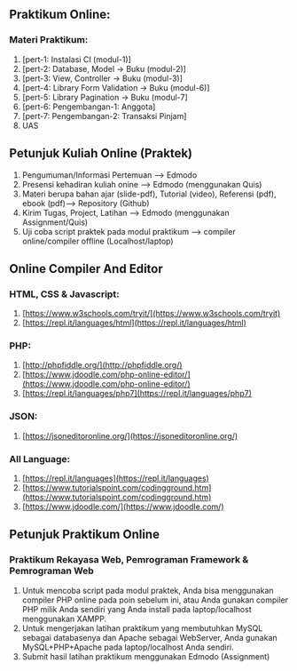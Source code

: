 ## Praktikum Online:
### Materi Praktikum:
1. [pert-1: Instalasi CI (modul-1)] 
2. [pert-2: Database, Model -> Buku (modul-2)]
3. [pert-3: View, Controller -> Buku (modul-3)]
4. [pert-4: Library Form Validation -> Buku (modul-6)]
5. [pert-5: Library Pagination -> Buku (modul-7]
6. [pert-6: Pengembangan-1: Anggota]
7. [pert-7: Pengembangan-2: Transaksi Pinjam]
8. UAS

## Petunjuk Kuliah Online (Praktek)
1. Pengumuman/Informasi Pertemuan --> Edmodo
2. Presensi kehadiran kuliah onine --> Edmodo (menggunakan Quis)
3. Materi berupa bahan ajar (slide-pdf), Tutorial (video), Referensi (pdf), ebook (pdf)--> Repository (Github)
4. Kirim Tugas, Project, Latihan --> Edmodo (menggunakan Assignment/Quis)
5. Uji coba script praktek pada modul praktikum --> compiler online/compiler offline (Localhost/laptop)

## Online Compiler And Editor
### HTML, CSS & Javascript:
1. [https://www.w3schools.com/tryit/](https://www.w3schools.com/tryit)
2. [https://repl.it/languages/html](https://repl.it/languages/html)

### PHP:
1. [http://phpfiddle.org/](http://phpfiddle.org/)
2. [https://www.jdoodle.com/php-online-editor/](https://www.jdoodle.com/php-online-editor/)
3. [https://repl.it/languages/php7](https://repl.it/languages/php7)

### JSON:
1. [https://jsoneditoronline.org/](https://jsoneditoronline.org/)

### All Language:
1. [https://repl.it/languages](https://repl.it/languages)
2. [https://www.tutorialspoint.com/codingground.htm](https://www.tutorialspoint.com/codingground.htm)
3. [https://www.jdoodle.com/](https://www.jdoodle.com/)

## Petunjuk Praktikum Online
### Praktikum Rekayasa Web, Pemrograman Framework & Pemrograman Web
1. Untuk mencoba script pada modul praktek, Anda bisa menggunakan compiler PHP online pada poin sebelum ini, atau Anda gunakan compiler PHP milik Anda sendiri yang Anda install pada laptop/localhost menggunakan XAMPP.
2. Untuk mengerjakan latihan praktikum yang membutuhkan MySQL sebagai databasenya dan Apache sebagai WebServer, Anda gunakan MySQL+PHP+Apache pada laptop/localhost Anda sendiri.
3. Submit hasil latihan praktikum menggunakan Edmodo (Assignment)

